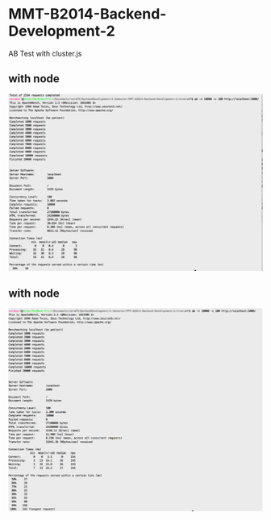 # MMT-B2014-Backend-Development-2

AB Test with cluster.js 

## with node
![with-node-without-cluster](https://github.com/Habi86/MMT-B2014-Backend-Development-2/blob/master/stveraAP/node.png)

## with node
![with-node-pm-cluster](https://github.com/Habi86/MMT-B2014-Backend-Development-2/blob/master/stveraAP/node_cluster.png)